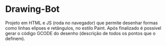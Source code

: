 # Drawing-Bot
Projeto em HTML e JS (roda no navegador) que permite desenhar formas como linhas elipses e retângulos, no estilo Paint. Após finalizado é possível gerar o código GCODE do desenho (descrição de todos os pontos que o definem).

<!-- Acesse: https://victoralvesbug.github.io/Drawing-Bot/ -->

